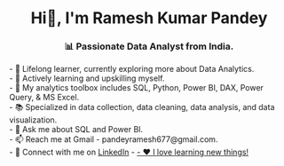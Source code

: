 <h1 align= "center">Hi👋, I'm Ramesh Kumar Pandey</h1>
<h3 align="center">📊 Passionate Data Analyst from India.</h3>
- 🔭 Lifelong learner, currently exploring more about Data Analytics.<br>  
- 🌱 Actively learning and upskilling myself.<br>   
- 🧰 My analytics toolbox includes SQL, Python, Power BI, DAX, Power Query, & MS Excel.<br>   
- 📚 Specialized in data collection, data cleaning, data analysis, and data visualization.<br>   
- 💬 Ask me about SQL and Power BI.<br>   
- 📫 Reach me at Gmail - pandeyramesh677@gmail.com.<br>   
- 🔗 Connect with me on <a href="https://www.linkedin.com/in/ramesh-pandey-8620a415b/">LinkedIn</a> - <a href="https://www.linkedin.com/in/ramesh-pandey-8620a415b/"<br> 
- ❤️ I love learning new things!

